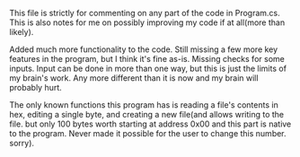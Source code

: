 This file is strictly for commenting on any part of the code in Program.cs. This is also notes for me on possibly improving my code if at all(more than likely).

Added much more functionality to the code. Still missing a few more key features in the program, but I think it's fine as-is. Missing checks for some inputs. Input can be done in more than one way, but this is just the limits of my brain's work. Any more different than it is now and my brain will probably hurt.

The only known functions this program has is reading a file's contents in hex, editing a single byte, and creating a new file(and allows writing to the file. but only 100 bytes worth starting at address 0x00 and this part is native to the program. Never made it possible for the user to change this number. sorry).
